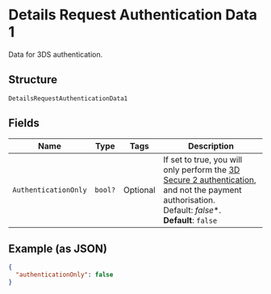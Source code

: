 
# Details Request Authentication Data 1

Data for 3DS authentication.

## Structure

`DetailsRequestAuthenticationData1`

## Fields

| Name | Type | Tags | Description |
|  --- | --- | --- | --- |
| `AuthenticationOnly` | `bool?` | Optional | If set to true, you will only perform the [3D Secure 2 authentication](https://docs.adyen.com/online-payments/3d-secure/other-3ds-flows/authentication-only), and not the payment authorisation.<br>Default: *false**.<br>**Default**: `false` |

## Example (as JSON)

```json
{
  "authenticationOnly": false
}
```


